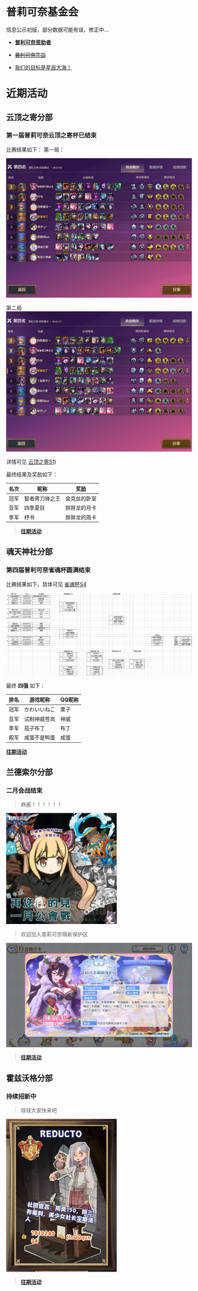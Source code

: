 # 普莉可奈基金会
信息公示初版，部分数据可能有误，修正中...

- [**普利可奈资助者**](wiki/contributions.md)

- [~~普利可奈宗旨~~](wiki/purpose.md)

- [我们的目标是星辰大海！](wiki/star_sky.md)

# 近期活动

##  云顶之寄分部

### 第一届普莉可奈云顶之寄杯已结束
比赛结果如下：
第一局：

![S1](archive/TeamFightTactics/docs/S1_1.png)

第二局
![S2](archive/TeamFightTactics/docs/S1_2.png)

详情可见 [云顶之寄S1](archive/TeamFightTactics/S1.md))

最终结果及奖励如下：

|名次|昵称|奖励|
|---|---|---|
|冠军|智者男刀锋之王|金克丝的卧室|
|亚军|四季夏目|胖胖龙的月卡|
|季军|杼书|胖胖龙的周卡|

> [**往期活动**](archive/TeamFightTactics/README.md)

##  魂天神社分部
###  第四届普利可奈雀魂杯圆满结束

比赛结果如下，具体可见 [雀魂杯S4](archive/MajSoulGame/4th.md)

![4th_finnished](archive/MajSoulGame/docs/4/4th_finished.png)

最终 **四强** 如下：

| 排名 | 游戏昵称     | QQ昵称 |
| ---- | ------------ | ------ |
| 冠军 | かわいいねこ | 栗子   |
| 亚军 | 试制神威苍岚 | 神威   |
| 季军 | 茄子布丁     | 布丁   |
| 殿军 | 咸蛋不是鸭蛋 | 咸蛋   |

[**往期活动**](archive/MajSoulGame/README.md)


##  兰德索尔分部
### 二月会战结束

>麻酱！！！！！！

<img src="archive/PCR/docs/202201.png" width ="300" alt="PCR"/>

>欢迎加入普莉可奈萌新保护区

![protect](archive/PCR/docs/protect.png)


> [**往期活动**](archive/PCR/README.md)


## 霍兹沃格分部
### 持续招新中

>球球大家快来吧

<img src="archive/HarryPotter/docs/reducto.png" width ="300" alt="reducto"/>

> [**往期活动**](archive/HarryPotter/README.md)
